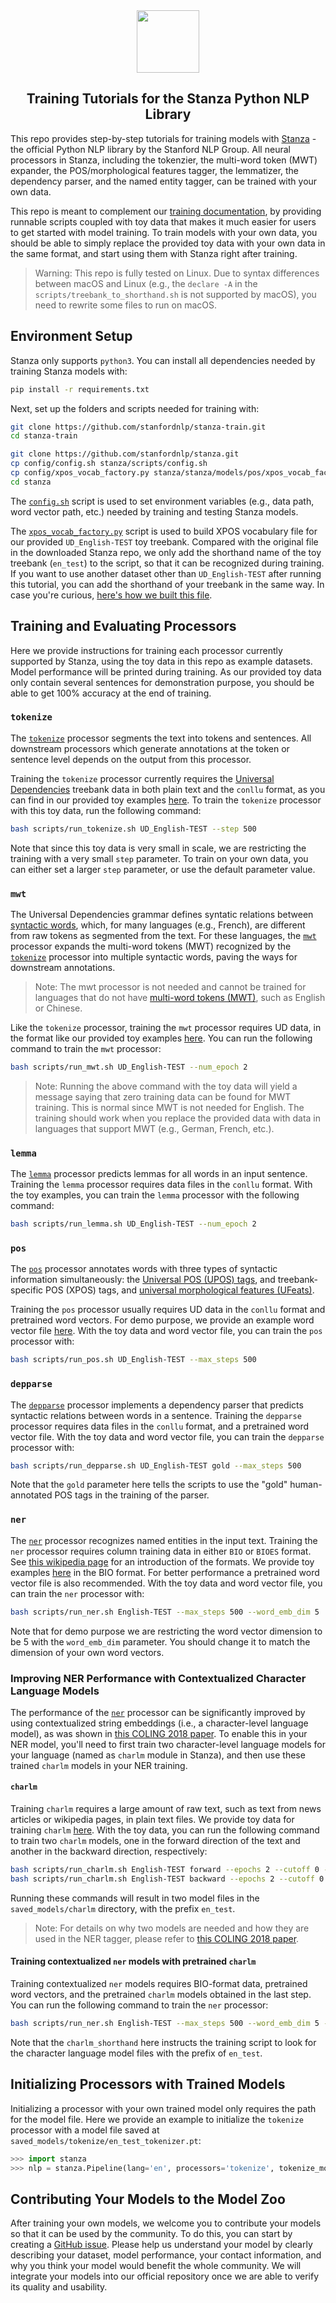 <div align="center"><img src="https://github.com/stanfordnlp/stanza/raw/dev/images/stanza-logo.png" height="100px"/></div>

<h2 align="center">Training Tutorials for the Stanza Python NLP Library</h2>

This repo provides step-by-step tutorials for training models with [Stanza](https://github.com/stanfordnlp/stanza) - the official Python NLP library by the Stanford NLP Group. All neural processors in Stanza, including the tokenzier, the multi-word token (MWT) expander, the POS/morphological features tagger, the lemmatizer, the dependency parser, and the named entity tagger, can be trained with your own data.

This repo is meant to complement our [training documentation](https://stanfordnlp.github.io/stanza/training.html), by providing runnable scripts coupled with toy data that makes it much easier for users to get started with model training. To train models with your own data, you should be able to simply replace the provided toy data with your own data in the same format, and start using them with Stanza right after training.

> Warning: This repo is fully tested on Linux. Due to syntax differences between macOS and Linux (e.g., the `declare -A` in the `scripts/treebank_to_shorthand.sh` is not supported by macOS), you need to rewrite some files to run on macOS.

## Environment Setup

Stanza only supports `python3`. You can install all dependencies needed by training Stanza models with:
```bash
pip install -r requirements.txt
```

Next, set up the folders and scripts needed for training with:

```bash
git clone https://github.com/stanfordnlp/stanza-train.git
cd stanza-train

git clone https://github.com/stanfordnlp/stanza.git
cp config/config.sh stanza/scripts/config.sh
cp config/xpos_vocab_factory.py stanza/stanza/models/pos/xpos_vocab_factory.py
cd stanza
```

The [`config.sh`](config/config.sh) script is used to set environment variables (e.g., data path, word vector path, etc.) needed by training and testing Stanza models.

The [`xpos_vocab_factory.py`](config/xpos_vocab_factory.py) script is used to build XPOS vocabulary file for our provided `UD_English-TEST` toy treebank. Compared with the original file in the downloaded Stanza repo, we only add the shorthand name of the toy treebank (`en_test`) to the script, so that it can be recognized during training. If you want to use another dataset other than `UD_English-TEST` after running this tutorial, you can add the shorthand of your treebank in the same way. In case you're curious, [here's how we built this file]( https://github.com/stanfordnlp/stanza/blob/master/stanza/models/pos/build_xpos_vocab_factory.py).


## Training and Evaluating Processors

Here we provide instructions for training each processor currently supported by Stanza, using the toy data in this repo as example datasets. Model performance will be printed during training. As our provided toy data only contain several sentences for demonstration purpose, you should be able to get 100% accuracy at the end of training.

### `tokenize`

The [`tokenize`](https://stanfordnlp.github.io/stanza/tokenize.html) processor segments the text into tokens and sentences. All downstream processors which generate annotations at the token or sentence level depends on the output from this processor.

Training the `tokenize` processor currently requires the [Universal Dependencies](https://universaldependencies.org/) treebank data in both plain text and the `conllu` format, as you can find in our provided toy examples [here](data/udbase/UD_English-TEST). To train the `tokenize` processor with this toy data, run the following command:

```sh
bash scripts/run_tokenize.sh UD_English-TEST --step 500
```

Note that since this toy data is very small in scale, we are restricting the training with a very small `step` parameter. To train on your own data, you can either set a larger `step` parameter, or use the default parameter value.

### `mwt`

The Universal Dependencies grammar defines syntatic relations between [syntactic words](https://universaldependencies.org/u/overview/tokenization.html), which, for many languages (e.g., French), are different from raw tokens as segmented from the text. For these languages, the [`mwt`](https://stanfordnlp.github.io/stanza/mwt.html) processor expands the multi-word tokens (MWT) recognized by the [`tokenize`](https://stanfordnlp.github.io/stanza/tokenize.html) processor into multiple syntactic words, paving the ways for downstream annotations.

> Note: The mwt processor is not needed and cannot be trained for languages that do not have [multi-word tokens (MWT)](https://universaldependencies.org/u/overview/tokenization.html), such as English or Chinese.

Like the `tokenize` processor, training the `mwt` processor requires UD data, in the format like our provided toy examples [here](data/udbase/UD_English-TEST). You can run the following command to train the `mwt` processor:

```sh
bash scripts/run_mwt.sh UD_English-TEST --num_epoch 2
```

> Note: Running the above command with the toy data will yield a message saying that zero training data can be found for MWT training. This is normal since MWT is not needed for English. The training should work when you replace the provided data with data in languages that support MWT (e.g., German, French, etc.).

### `lemma`

The [`lemma`](https://stanfordnlp.github.io/stanza/lemma.html) processor predicts lemmas for all words in an input sentence. Training the `lemma` processor requires data files in the `conllu` format. With the toy examples, you can train the `lemma` processor with the following command:

```sh
bash scripts/run_lemma.sh UD_English-TEST --num_epoch 2
```

### `pos`

The [`pos`](https://stanfordnlp.github.io/stanza/lemma.html) processor annotates words with three types of syntactic information simultaneously: the [Universal POS (UPOS) tags](https://universaldependencies.org/u/pos/), and treebank-specific POS (XPOS) tags, and [universal morphological features (UFeats)](https://universaldependencies.org/u/feat/index.html).

Training the `pos` processor usually requires UD data in the `conllu` format and pretrained word vectors. For demo purpose, we provide an example word vector file [here](data/wordvec/word2vec/English). With the toy data and word vector file, you can train the `pos` processor with:

```sh
bash scripts/run_pos.sh UD_English-TEST --max_steps 500
```

### `depparse`

The [`depparse`](https://stanfordnlp.github.io/stanza/depparse.html) processor implements a dependency parser that predicts syntactic relations between words in a sentence. Training the `depparse` processor requires data files in the `conllu` format, and a pretrained word vector file. With the toy data and word vector file, you can train the `depparse` processor with:

```sh
bash scripts/run_depparse.sh UD_English-TEST gold --max_steps 500
```

Note that the `gold` parameter here tells the scripts to use the "gold" human-annotated POS tags in the training of the parser.

### `ner`

The [`ner`](https://stanfordnlp.github.io/stanza/ner.html) processor recognizes named entities in the input text. Training the `ner` processor requires column training data in either `BIO` or `BIOES` format. See [this wikipedia page](https://en.wikipedia.org/wiki/Inside%E2%80%93outside%E2%80%93beginning_(tagging)) for an introduction of the formats. We provide toy examples [here](data/nerbase/English-TEST) in the BIO format. For better performance a pretrained word vector file is also recommended. With the toy data and word vector file, you can train the `ner` processor with:

```sh
bash scripts/run_ner.sh English-TEST --max_steps 500 --word_emb_dim 5
```

Note that for demo purpose we are restricting the word vector dimension to be 5 with the `word_emb_dim` parameter. You should change it to match the dimension of your own word vectors.


### Improving NER Performance with Contextualized Character Language Models

The performance of the [`ner`](https://stanfordnlp.github.io/stanza/ner.html) processor can be significantly improved by using contextualized string embeddings (i.e., a character-level language model), as was shown in [this COLING 2018 paper](https://www.aclweb.org/anthology/C18-1139/). To enable this in your NER model, you'll need to first train two character-level language models for your language (named as `charlm` module in Stanza), and then use these trained `charlm` models in your NER training.


#### `charlm`

Training `charlm` requires a large amount of raw text, such as text from news articles or wikipedia pages, in plain text files. We provide toy data for training `charlm` [here](data/processed/charlm/English/test). With the toy data, you can run the following command to train two `charlm` models, one in the forward direction of the text and another in the backward direction, respectively:

```sh
bash scripts/run_charlm.sh English-TEST forward --epochs 2 --cutoff 0 --batch_size 2
bash scripts/run_charlm.sh English-TEST backward --epochs 2 --cutoff 0 --batch_size 2
```

Running these commands will result in two model files in the `saved_models/charlm` directory, with the prefix `en_test`.

> Note: For details on why two models are needed and how they are used in the NER tagger, please refer to [this COLING 2018 paper](https://www.aclweb.org/anthology/C18-1139/).

#### Training contextualized `ner` models with pretrained `charlm`

Training contextualized `ner` models requires BIO-format data, pretrained word vectors, and the pretrained `charlm` models obtained in the last step. You can run the following command to train the `ner` processor:

```sh
bash scripts/run_ner.sh English-TEST --max_steps 500 --word_emb_dim 5 --charlm --charlm_shorthand en_test --char_hidden_dim 1024
```

Note that the `charlm_shorthand` here instructs the training script to look for the character language model files with the prefix of `en_test`.


## Initializing Processors with Trained Models

Initializing a processor with your own trained model only requires the path for the model file. Here we provide an example to initialize the `tokenize` processor with a model file saved at `saved_models/tokenize/en_test_tokenizer.pt`:

```python
>>> import stanza
>>> nlp = stanza.Pipeline(lang='en', processors='tokenize', tokenize_model_path='saved_models/tokenize/en_test_tokenizer.pt')
```

## Contributing Your Models to the Model Zoo

After training your own models, we welcome you to contribute your models so that it can be used by the community. To do this, you can start by creating a [GitHub issue](https://github.com/stanfordnlp/stanza/issues). Please help us understand your model by clearly describing your dataset, model performance, your contact information, and why you think your model would benefit the whole community. We will integrate your models into our official repository once we are able to verify its quality and usability.
